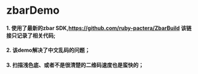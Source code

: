 # zbarDemo

#### 1.  使用了最新的zbar SDK,https://github.com/ruby-pactera/ZbarBuild 该链接只记录了相关代码;
#### 2.  该demo解决了中文乱码的问题；
#### 3.  扫描浅色底、或者不是很清楚的二维码速度也是蛮快的；
